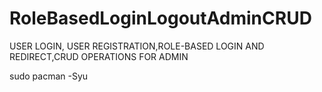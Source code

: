 # RoleBasedLoginLogoutAdminCRUD
USER LOGIN, USER REGISTRATION,ROLE-BASED LOGIN AND REDIRECT,CRUD OPERATIONS FOR ADMIN


 sudo pacman -Syu
